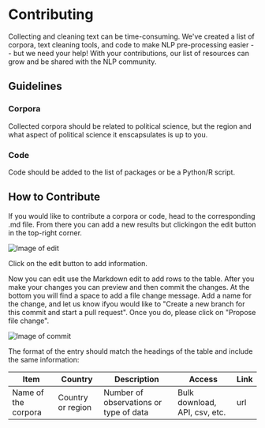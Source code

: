 # Contributing

Collecting and cleaning text can be time-consuming. We've created a list of corpora, text cleaning tools, and code to make NLP pre-processing easier -- but we need your help! With your contributions, our list of resources can grow and be shared with the NLP community. 

## Guidelines

### Corpora   
Collected corpora should be related to political science, but the region and what aspect of political science it enscapsulates is up to you.

### Code   
Code should be added to the list of packages or be a Python/R script.

## How to Contribute

If you would like to contribute a corpora or code, head to the corresponding .md file. From there you can add a new results but clickingon the edit button in the top-right corner.

![Image of edit](https://github.com/sagepublishing/text_cleaning/blob/master/projects/make%20changes.png)

Click on the edit button to add information.


Now you can edit use the Markdown edit to add rows to the table. After you make your changes you can preview and then commit the changes. At the bottom you will find a space to add a file change message. Add a name for the change, and let us know ifyou would like to "Create a new branch for this commit and start a pull request". Once you do, please click on "Propose file change".

![Image of commit](https://github.com/sagepublishing/text_cleaning/blob/master/projects/Screen%20Shot%202020-06-10%20at%208.26.06%20AM.png)

The format of the entry should match the headings of the table and include the same information:

| Item | Country | Description | Access | Link |
|------|---------|-------------|--------|------|
|Name of the corpora|Country or region|Number of observations or type of data |Bulk download, API, csv, etc.|url|
